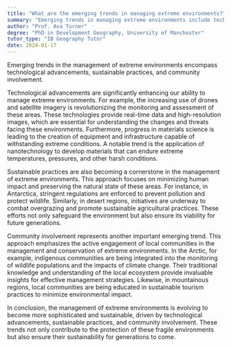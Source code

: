 ```yaml
---
title: "What are the emerging trends in managing extreme environments?"
summary: "Emerging trends in managing extreme environments include technological advancements, sustainable practices, and community involvement."
author: "Prof. Ava Turner"
degree: "PhD in Development Geography, University of Manchester"
tutor_type: "IB Geography Tutor"
date: 2024-01-17
---
```


Emerging trends in the management of extreme environments encompass technological advancements, sustainable practices, and community involvement.

Technological advancements are significantly enhancing our ability to manage extreme environments. For example, the increasing use of drones and satellite imagery is revolutionizing the monitoring and assessment of these areas. These technologies provide real-time data and high-resolution images, which are essential for understanding the changes and threats facing these environments. Furthermore, progress in materials science is leading to the creation of equipment and infrastructure capable of withstanding extreme conditions. A notable trend is the application of nanotechnology to develop materials that can endure extreme temperatures, pressures, and other harsh conditions.

Sustainable practices are also becoming a cornerstone in the management of extreme environments. This approach focuses on minimizing human impact and preserving the natural state of these areas. For instance, in Antarctica, stringent regulations are enforced to prevent pollution and protect wildlife. Similarly, in desert regions, initiatives are underway to combat overgrazing and promote sustainable agricultural practices. These efforts not only safeguard the environment but also ensure its viability for future generations.

Community involvement represents another important emerging trend. This approach emphasizes the active engagement of local communities in the management and conservation of extreme environments. In the Arctic, for example, indigenous communities are being integrated into the monitoring of wildlife populations and the impacts of climate change. Their traditional knowledge and understanding of the local ecosystem provide invaluable insights for effective management strategies. Likewise, in mountainous regions, local communities are being educated in sustainable tourism practices to minimize environmental impact.

In conclusion, the management of extreme environments is evolving to become more sophisticated and sustainable, driven by technological advancements, sustainable practices, and community involvement. These trends not only contribute to the protection of these fragile environments but also ensure their sustainability for generations to come.
    